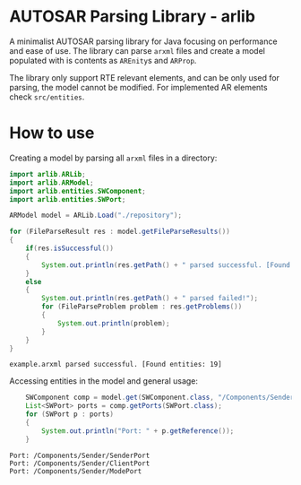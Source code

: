 # AUTOSAR Parsing Library - arlib

A minimalist AUTOSAR parsing library for Java focusing on performance and ease of use.
The library can parse `arxml` files and create a model populated with is contents as `AREnity`s and `ARProp`.

The library only support RTE relevant elements, and can be only used for parsing, the model cannot be modified.
For implemented AR elements check `src/entities`.

# How to use
Creating a model by parsing all `arxml` files in a directory:
``` java
import arlib.ARLib;
import arlib.ARModel;
import arlib.entities.SWComponent;
import arlib.entities.SWPort;

ARModel model = ARLib.Load("./repository");

for (FileParseResult res : model.getFileParseResults())
{
    if(res.isSuccessful())
    {
        System.out.println(res.getPath() + " parsed successful. [Found entities:" + res.getCollected().size() + "]");
    }
    else
    {
        System.out.println(res.getPath() + " parsed failed!");
        for (FileParseProblem problem : res.getProblems())
        {
            System.out.println(problem);
        }
    }
}
```

``` log
example.arxml parsed successful. [Found entities: 19]
```

Accessing entities in the model and general usage:
``` java
    SWComponent comp = model.get(SWComponent.class, "/Components/Sender");
    List<SWPort> ports = comp.getPorts(SWPort.class);
    for (SWPort p : ports)
    {
        System.out.println("Port: " + p.getReference());
    }
```

``` log
Port: /Components/Sender/SenderPort
Port: /Components/Sender/ClientPort
Port: /Components/Sender/ModePort
```
